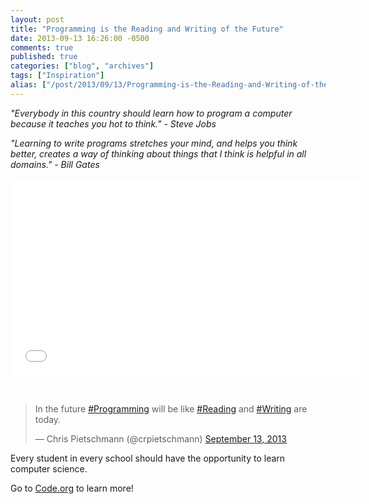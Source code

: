 ```yaml
---
layout: post
title: "Programming is the Reading and Writing of the Future"
date: 2013-09-13 16:26:00 -0500
comments: true
published: true
categories: ["blog", "archives"]
tags: ["Inspiration"]
alias: ["/post/2013/09/13/Programming-is-the-Reading-and-Writing-of-the-Future", "/post/2013/09/13/programming-is-the-reading-and-writing-of-the-future"]
---
```

<!-- more -->
<p><em>"Everybody in this country should learn how to program a computer because it teaches you hot to think." - Steve Jobs</em></p>
<p><em>"Learning to write programs stretches your mind, and helps you think better, creates a way of thinking about things that I think is helpful in all domains." - Bill Gates</em></p>
<p><iframe src="//www.youtube.com/embed/dU1xS07N-FA" frameborder="0" width="560" height="315"></iframe></p>
<p>&nbsp;</p>
<blockquote class="twitter-tweet">
<p>In the future <a href="https://twitter.com/search?q=%23Programming&amp;src=hash">#Programming</a> will be like <a href="https://twitter.com/search?q=%23Reading&amp;src=hash">#Reading</a> and <a href="https://twitter.com/search?q=%23Writing&amp;src=hash">#Writing</a> are today.</p>
&mdash; Chris Pietschmann (@crpietschmann) <a href="https://twitter.com/crpietschmann/statuses/378625057821425665">September 13, 2013</a></blockquote>
<p>Every student in every school should have the opportunity to learn computer science.</p>
<p>Go to <a href="http://code.org">Code.org</a> to learn more!</p>

